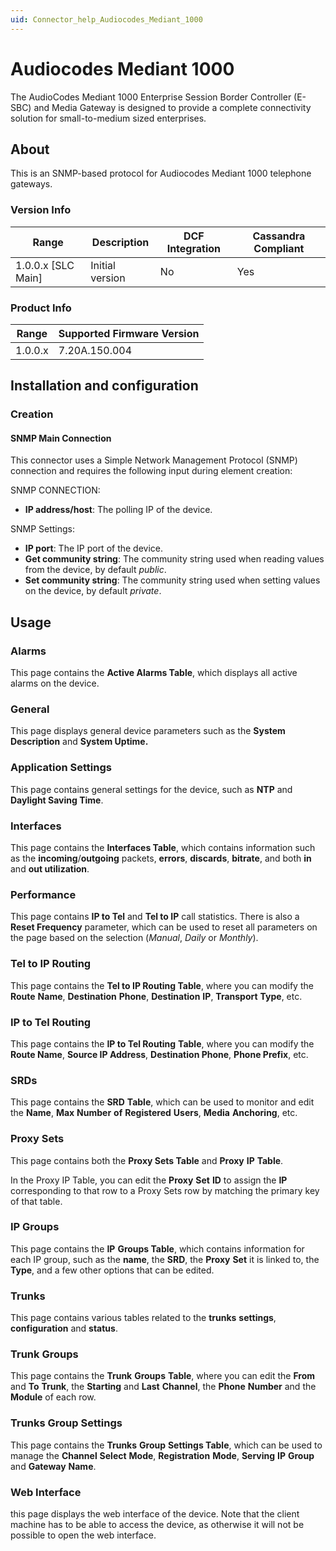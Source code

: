 ```yaml
---
uid: Connector_help_Audiocodes_Mediant_1000
---
```


# Audiocodes Mediant 1000

The AudioCodes Mediant 1000 Enterprise Session Border Controller (E-SBC) and Media Gateway is designed to provide a complete connectivity solution for small-to-medium sized enterprises.

## About

This is an SNMP-based protocol for Audiocodes Mediant 1000 telephone gateways.

### Version Info

| Range | Description | DCF Integration | Cassandra Compliant |
|----------------------|-----------------|---------------------|-------------------------|
| 1.0.0.x [SLC Main]   | Initial version | No                  | Yes                     |

### Product Info

| Range | Supported Firmware Version |
|------------------|-----------------------------|
| 1.0.0.x          | 7.20A.150.004               |

## Installation and configuration

### Creation

#### SNMP Main Connection

This connector uses a Simple Network Management Protocol (SNMP) connection and requires the following input during element creation:

SNMP CONNECTION:

- **IP address/host**: The polling IP of the device.

SNMP Settings:

- **IP port**: The IP port of the device.
- **Get community string**: The community string used when reading values from the device, by default *public*.
- **Set community string**: The community string used when setting values on the device, by default *private*.

## Usage

### Alarms

This page contains the **Active Alarms Table**, which displays all active alarms on the device.

### General

This page displays general device parameters such as the **System Description** and **System Uptime.**

### Application Settings

This page contains general settings for the device, such as **NTP** and **Daylight Saving Time**.

### Interfaces

This page contains the **Interfaces Table**, which contains information such as the **incoming**/**outgoing** packets, **errors**, **discards**, **bitrate**, and both **in** and **out utilization**.

### Performance

This page contains **IP to Tel** and **Tel to IP** call statistics. There is also a **Reset Frequency** parameter, which can be used to reset all parameters on the page based on the selection (*Manual*, *Daily* or *Monthly*).

### Tel to IP Routing

This page contains the **Tel to IP Routing Table**, where you can modify the **Route** **Name**, **Destination** **Phone**, **Destination** **IP**, **Transport** **Type**, etc.

### IP to Tel Routing

This page contains the **IP to Tel Routing** **Table**, where you can modify the **Route Name**, **Source IP Address**, **Destination Phone**, **Phone Prefix**, etc.

### SRDs

This page contains the **SRD** **Table**, which can be used to monitor and edit the **Name**, **Max** **Number** **of** **Registered** **Users**, **Media** **Anchoring**, etc.

### Proxy Sets

This page contains both the **Proxy Sets Table** and **Proxy** **IP** **Table**.

In the Proxy IP Table, you can edit the **Proxy** **Set** **ID** to assign the **IP** corresponding to that row to a Proxy Sets row by matching the primary key of that table.

### IP Groups

This page contains the **IP** **Groups Table**, which contains information for each IP group, such as the **name**, the **SRD**, the **Proxy** **Set** it is linked to, the **Type**, and a few other options that can be edited.

### Trunks

This page contains various tables related to the **trunks** **settings**, **configuration** and **status**.

### Trunk Groups

This page contains the **Trunk** **Groups** **Table**, where you can edit the **From** and **To** **Trunk**, the **Starting** and **Last** **Channel**, the **Phone** **Number** and the **Module** of each row.

### Trunks Group Settings

This page contains the **Trunks** **Group** **Settings Table**, which can be used to manage the **Channel** **Select** **Mode**, **Registration** **Mode**, **Serving** **IP** **Group** and **Gateway** **Name**.

### Web Interface

this page displays the web interface of the device. Note that the client machine has to be able to access the device, as otherwise it will not be possible to open the web interface.
